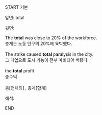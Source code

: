 START
기본

앞면:
total


뒷면:
<div>The <strong>total</strong> was close to 20% of the workforce. </div><div><div>총계는 노동 인구의 20%에 육박했다.</div></div><div><br></div><div><div>The strike caused <strong>total</strong> paralysis in the city. </div><div><div>그 파업으로 도시 기능이 전부 마비되어 버렸다.</div></div></div><div><br></div><div><div>the <b>total</b> profit </div><div>총수익</div></div><div><br></div><div>총[전체의] , 총계[합계]</div>


해석:
<!--ID: 1746614454857-->
END